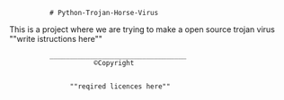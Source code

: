               # Python-Trojan-Horse-Virus
This is a project where we are trying to make a open source trojan virus
              ""write istructions here""
              
              
              
              
              
              
              
              
              
              
              
              
              
              
              __________________________________
                         ©Copyright
     
     
                   ""reqired licences here""
